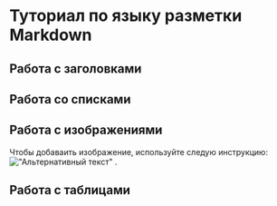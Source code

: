 # Туториал по языку разметки Markdown

## Работа с заголовками


## Работа со списками


## Работа с изображениями

Чтобы добаваить изображение, используйте следую инструкцию:
!["Альтернативный текст"](https://upload.wikimedia.org/wikipedia/commons/thumb/8/80/140-P1020281_-_Flickr_-_Laurie_Nature_Bee.jpg/1280px-140-P1020281_-_Flickr_-_Laurie_Nature_Bee.jpg
) .


## Работа с таблицами